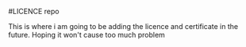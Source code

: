 #LICENCE repo

This is where i am going to be adding the licence and certificate in the future.
Hoping it won't cause too much problem 
